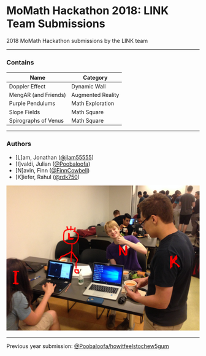 # MoMath Hackathon 2018: LINK Team Submissions
2018 MoMath Hackathon submissions by the LINK team

---

### Contains

| Name | Category |
| --- | --- |
| Doppler Effect | Dynamic Wall |
| MengAR (and Friends) | Augmented Reality |
| Purple Pendulums | Math Exploration | 
| Slope Fields | Math Square |
| Spirographs of Venus | Math Square |

---

### Authors

- [L]am, Jonathan ([@jlam55555][0])
- [I]valdi, Julian ([@Poobaloofa][1])
- [N]avin, Finn ([@FinnCowbell][2])
- [K]iefer, Rahul ([@rdk750][3])

![LINK team][4]

---

Previous year submission: [@Poobaloofa/howitfeelstochew5gum][5]

[0]: https://www.github.com/jlam55555
[1]: https://www.github.com/Poobaloofa
[2]: https://www.github.com/FinnCowbell
[3]: https://www.github.com/rdk750
[4]: ./img/LINK_team-edited.jpg
[5]: https://www.github.com/Poobaloofa/howitfeelstochew5gum
